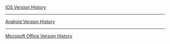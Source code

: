 [IOS Version History](https://en.wikipedia.org/wiki/IOS_version_history)

----------
[Android Version History](https://en.wikipedia.org/wiki/Android_version_history)

----------
[Microsoft Office Version History](https://en.wikipedia.org/wiki/History_of_Microsoft_Office)
